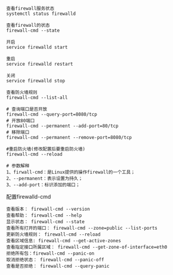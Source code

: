     查看firewall服务状态
    systemctl status firewalld
    
    查看firewall的状态
    firewall-cmd --state
    
    开启
    service firewalld start
    
    重启
    service firewalld restart
    
    关闭
    service firewalld stop
    
    查看防火墙规则
    firewall-cmd --list-all 
    
    # 查询端口是否开放
    firewall-cmd --query-port=8080/tcp
    # 开放80端口
    firewall-cmd --permanent --add-port=80/tcp
    # 移除端口
    firewall-cmd --permanent --remove-port=8080/tcp
    
    #重启防火墙(修改配置后要重启防火墙)
    firewall-cmd --reload
    
    # 参数解释
    1、firwall-cmd：是Linux提供的操作firewall的一个工具；
    2、--permanent：表示设置为持久；
    3、--add-port：标识添加的端口；


配置firewalld-cmd

    查看版本： firewall-cmd --version
    查看帮助： firewall-cmd --help
    显示状态： firewall-cmd --state
    查看所有打开的端口： firewall-cmd --zone=public --list-ports
    更新防火墙规则： firewall-cmd --reload
    查看区域信息: firewall-cmd --get-active-zones
    查看指定接口所属区域： firewall-cmd --get-zone-of-interface=eth0
    拒绝所有包：firewall-cmd --panic-on
    取消拒绝状态： firewall-cmd --panic-off
    查看是否拒绝： firewall-cmd --query-panic